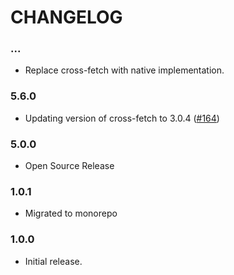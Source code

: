 # CHANGELOG

### ...

- Replace cross-fetch with native implementation.

### 5.6.0

- Updating version of cross-fetch to 3.0.4 ([#164])

### 5.0.0

- Open Source Release

### 1.0.1

- Migrated to monorepo

### 1.0.0

- Initial release.

<!-- LINK -->

[#164]: https://github.com/godaddy/gasket/pull/164

